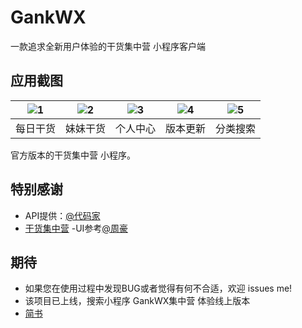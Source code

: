 # GankWX
一款追求全新用户体验的干货集中营 小程序客户端

## 应用截图

| ![1](https://upload-images.jianshu.io/upload_images/3278692-c02dcb5ba848c677.png?imageMogr2/auto-orient/strip%7CimageView2/2/w/1240) | ![2](https://upload-images.jianshu.io/upload_images/3278692-208f168c3a64b111.png?imageMogr2/auto-orient/strip%7CimageView2/2/w/1240) | ![3](https://upload-images.jianshu.io/upload_images/3278692-32ecbd0fe085ec14.png?imageMogr2/auto-orient/strip%7CimageView2/2/w/1240) | ![4](https://upload-images.jianshu.io/upload_images/3278692-a0793cf12e079620.png?imageMogr2/auto-orient/strip%7CimageView2/2/w/1240) | ![5](https://upload-images.jianshu.io/upload_images/3278692-37f6bbd9209d3c5e.png?imageMogr2/auto-orient/strip%7CimageView2/2/w/1240) |
| :--: | :--: | :--: | :--: | :--: |
| 每日干货 | 妹妹干货 | 个人中心 | 版本更新 | 分类搜索|

官方版本的干货集中营 小程序。

## 特别感谢
- API提供：[@代码家](https://github.com/daimajia)
- [干货集中营](http://gank.io/)
-UI参考[@周豪](https://github.com/zhouhaoo)

## 期待
- 如果您在使用过程中发现BUG或者觉得有何不合适，欢迎 issues me!
- 该项目已上线，搜索小程序 GankWX集中营 体验线上版本
- [简书](https://www.jianshu.com/u/9681f3bbb8c2)
